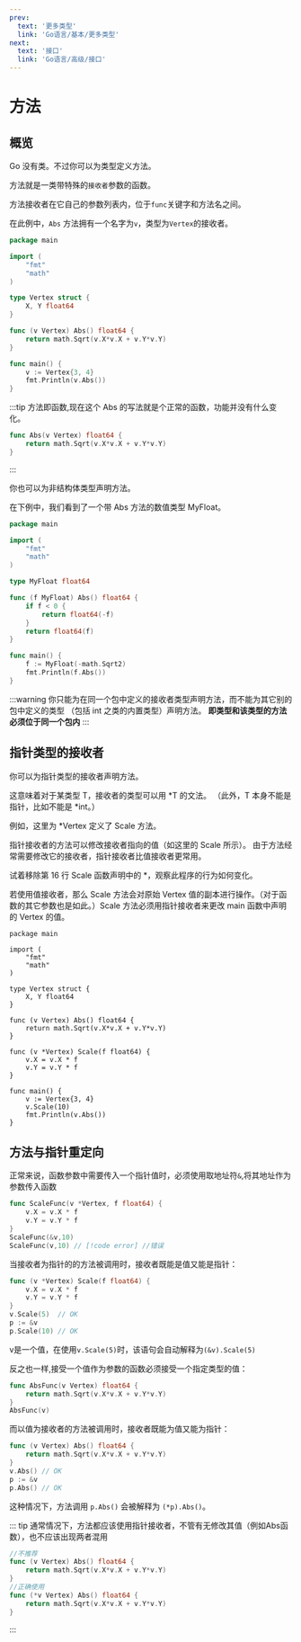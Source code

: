 ```yaml
---
prev:
  text: '更多类型'
  link: 'Go语言/基本/更多类型'
next:
  text: '接口'
  link: 'Go语言/高级/接口'
---
```


# 方法

## 概览

Go 没有类。不过你可以为类型定义方法。

方法就是一类带特殊的` 接收者 `参数的函数。

方法接收者在它自己的参数列表内，位于` func `关键字和方法名之间。

在此例中，`Abs` 方法拥有一个名字为`v`，类型为` Vertex `的接收者。
```go
package main

import (
	"fmt"
	"math"
)

type Vertex struct {
	X, Y float64
}

func (v Vertex) Abs() float64 {
	return math.Sqrt(v.X*v.X + v.Y*v.Y)
}

func main() {
	v := Vertex{3, 4}
	fmt.Println(v.Abs())
}
```

:::tip
方法即函数,现在这个 Abs 的写法就是个正常的函数，功能并没有什么变化。
```go
func Abs(v Vertex) float64 {
	return math.Sqrt(v.X*v.X + v.Y*v.Y)
}
```
:::

你也可以为非结构体类型声明方法。

在下例中，我们看到了一个带 Abs 方法的数值类型 MyFloat。
```go
package main

import (
	"fmt"
	"math"
)

type MyFloat float64

func (f MyFloat) Abs() float64 {
	if f < 0 {
		return float64(-f)
	}
	return float64(f)
}

func main() {
	f := MyFloat(-math.Sqrt2)
	fmt.Println(f.Abs())
}
```

:::warning
你只能为在同一个包中定义的接收者类型声明方法，而不能为其它别的包中定义的类型 （包括 int 之类的内置类型）声明方法。
**即类型和该类型的方法必须位于同一个包内**
:::

## 指针类型的接收者

你可以为指针类型的接收者声明方法。

这意味着对于某类型 T，接收者的类型可以用 *T 的文法。 （此外，T 本身不能是指针，比如不能是 *int。）

例如，这里为 *Vertex 定义了 Scale 方法。

指针接收者的方法可以修改接收者指向的值（如这里的 Scale 所示）。 由于方法经常需要修改它的接收者，指针接收者比值接收者更常用。

试着移除第 16 行 Scale 函数声明中的 *，观察此程序的行为如何变化。

若使用值接收者，那么 Scale 方法会对原始 Vertex 值的副本进行操作。（对于函数的其它参数也是如此。）Scale 方法必须用指针接收者来更改 main 函数中声明的 Vertex 的值。

```go:line-numbers {16}
package main

import (
	"fmt"
	"math"
)

type Vertex struct {
	X, Y float64
}

func (v Vertex) Abs() float64 {
	return math.Sqrt(v.X*v.X + v.Y*v.Y)
}

func (v *Vertex) Scale(f float64) {
	v.X = v.X * f
	v.Y = v.Y * f
}

func main() {
	v := Vertex{3, 4}
	v.Scale(10)
	fmt.Println(v.Abs())
}
```

## 方法与指针重定向
正常来说，函数参数中需要传入一个指针值时，必须使用取地址符`&`,将其地址作为参数传入函数
```go
func ScaleFunc(v *Vertex, f float64) {
	v.X = v.X * f
	v.Y = v.Y * f
}
ScaleFunc(&v,10)
ScaleFunc(v,10) // [!code error] //错误
```
当接收者为指针的的方法被调用时，接收者既能是值又能是指针：
```go
func (v *Vertex) Scale(f float64) {
	v.X = v.X * f
	v.Y = v.Y * f
}
v.Scale(5)  // OK
p := &v
p.Scale(10) // OK
```
v是一个值，在使用`v.Scale(5)`时，该语句会自动解释为`(&v).Scale(5)`

反之也一样,接受一个值作为参数的函数必须接受一个指定类型的值：
```go
func AbsFunc(v Vertex) float64 {
	return math.Sqrt(v.X*v.X + v.Y*v.Y)
}
AbsFunc(v)
```
而以值为接收者的方法被调用时，接收者既能为值又能为指针：
```go
func (v Vertex) Abs() float64 {
	return math.Sqrt(v.X*v.X + v.Y*v.Y)
}
v.Abs() // OK
p := &v
p.Abs() // OK
```
这种情况下，方法调用 `p.Abs()` 会被解释为 `(*p).Abs()`。

::: tip
通常情况下，方法都应该使用指针接收者，不管有无修改其值（例如Abs函数），也不应该出现两者混用
```go
//不推荐
func (v Vertex) Abs() float64 {
	return math.Sqrt(v.X*v.X + v.Y*v.Y)
}
//正确使用
func (*v Vertex) Abs() float64 {
	return math.Sqrt(v.X*v.X + v.Y*v.Y)
}
```
:::
